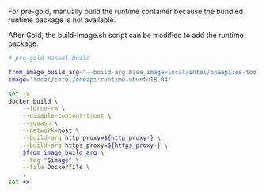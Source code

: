 For pre-gold, manually build the runtime container because the bundled runtime package is not available.

After Gold, the build-image.sh script can be modified to add the runtime package.

```sh
# pre-gold manual build

from_image_build_arg="--build-arg base_image=local/intel/oneapi:os-tools-ubuntu18.04" 
image='local/intel/oneapi:runtime-ubuntu18.04'

set -x
docker build \
    --force-rm \
    --disable-content-trust \
    --squash \
    --network=host \
    --build-arg http_proxy=${http_proxy-} \
    --build-arg https_proxy=${https_proxy-} \
    $from_image_build_arg \
    --tag "$image" \
    --file Dockerfile \
    .
set +x

```
